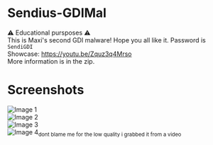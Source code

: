 # Sendius-GDIMal
⚠️ Educational pursposes ⚠️
<br>
This is Maxi's second GDI malware! Hope you all like it.
Password is <code>SendiGDI</code><br>Showcase: https://youtu.be/Zquz3q4Mrso
<br>
More information is in the zip. <br>
# Screenshots
![Image 1](./screenshots/S1.png)<br>
![Image 2](./screenshots/S2.png)<br>
![Image 3](./screenshots/S3.png)<br>
![Image 4](./screenshots/S4.png)<sub>dont blame me for the low quality i grabbed it from a video</sub><br>

